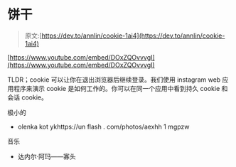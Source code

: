 # 饼干

> 原文:[https://dev.to/annlin/cookie-1ai4](https://dev.to/annlin/cookie-1ai4)

[https://www.youtube.com/embed/DOxZQOvvvgI](https://www.youtube.com/embed/DOxZQOvvvgI)

TLDR；cookie 可以让你在退出浏览器后继续登录。我们使用 instagram web 应用程序来演示 cookie 是如何工作的。你可以在同一个应用中看到持久 cookie 和会话 cookie。

极小的

*   olenka kot ykhttps://un flash . com/photos/aexhh 1 mgpzw

音乐

*   达内尔·阿玛——寡头